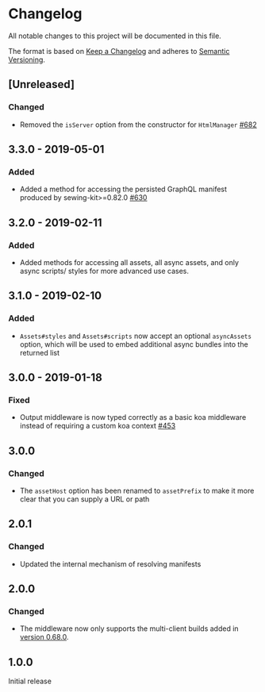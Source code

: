 # Changelog

All notable changes to this project will be documented in this file.

The format is based on [Keep a Changelog](http://keepachangelog.com/en/1.0.0/)
and adheres to [Semantic Versioning](http://semver.org/spec/v2.0.0.html).

## [Unreleased]

### Changed

- Removed the `isServer` option from the constructor for `HtmlManager` [#682](https://github.com/Shopify/quilt/pull/682)

## 3.3.0 - 2019-05-01

### Added

- Added a method for accessing the persisted GraphQL manifest produced by sewing-kit>=0.82.0 [#630](https://github.com/Shopify/quilt/pull/630)

## 3.2.0 - 2019-02-11

### Added

- Added methods for accessing all assets, all async assets, and only async scripts/ styles for more advanced use cases.

## 3.1.0 - 2019-02-10

### Added

- `Assets#styles` and `Assets#scripts` now accept an optional `asyncAssets` option, which will be used to embed additional async bundles into the returned list

## 3.0.0 - 2019-01-18

### Fixed

- Output middleware is now typed correctly as a basic koa middleware instead of requiring a custom koa context [#453](https://github.com/Shopify/quilt/pull/453)

## 3.0.0

### Changed

- The `assetHost` option has been renamed to `assetPrefix` to make it more clear that you can supply a URL or path

## 2.0.1

### Changed

- Updated the internal mechanism of resolving manifests

## 2.0.0

### Changed

- The middleware now only supports the multi-client builds added in [version 0.68.0](https://github.com/Shopify/sewing-kit/pull/1096).

## 1.0.0

Initial release
